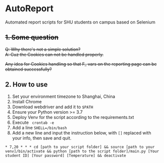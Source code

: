 # AutoReport
Automated report scripts for SHU students on campus based on Selenium  

## ~~1. Some question~~

~~Q: Why there's not a simple solution?~~  
~~A: Cuz the Cookies can not be handled properly.~~  

~~Any idea for Cookies handling so that F_ vars on the reporting page can be obtained successfully?~~

## 2. How to use
1. Set your environment timezone to Shanghai, China
2. Install Chrome
3. Download webdriver and add it to `$PATH`
4. Ensure your Python version >= 3.7
5. Deploy Venv for the script according to the requirements.txt
6. Execute ``` crontab -e```
7. Add a line `SHELL=/bin/bash` 
8. Add a new line and input the instruction below, with `[]` replaced with your info, then save and quit.
``` 
* 7,20 * * * cd [path to your script folder] && source [path to your venv]/bin/activate && python [path to the script folder]/main.py [Your student ID] [Your password] [Temperature] && deactivate
```